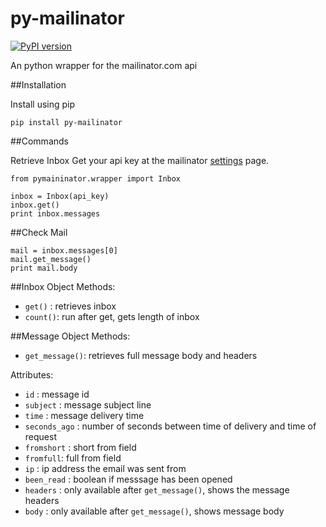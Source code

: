 py-mailinator
=============

[![PyPI version](https://badge.fury.io/py/py-mailinator.svg)](http://badge.fury.io/py/py-mailinator)

An python wrapper for the mailinator.com api

##Installation

Install using pip

```
pip install py-mailinator
```

##Commands

Retrieve Inbox
Get your api key at the mailinator [settings](https://www.mailinator.com/settings.jsp) page.

```
from pymaininator.wrapper import Inbox

inbox = Inbox(api_key)
inbox.get()
print inbox.messages
```

##Check Mail

```
mail = inbox.messages[0]
mail.get_message()
print mail.body
```
##Inbox Object
Methods:
* `get()` : retrieves inbox
* `count()`: run after get, gets length of inbox


##Message Object
Methods:
* `get_message()`: retrieves full message body and headers

Attributes:
* `id` : message id
* `subject` : message subject line
* `time` : message delivery time
* `seconds_ago` : number of seconds between time of delivery and time of request
* `fromshort` : short from field
* `fromfull`: full from field
* `ip` : ip address the email was sent from
* `been_read` : boolean if messsage has been opened
* `headers` : only available after `get_message()`, shows the message headers
* `body` : only available after `get_message()`, shows message body

